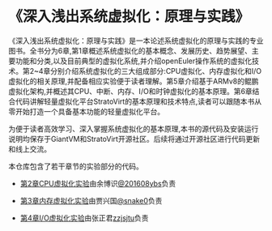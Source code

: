 # 《深入浅出系统虚拟化：原理与实践》
《深入浅出系统虚拟化：原理与实践》是一本论述系统虚拟化的原理与实践的专业图书。全书分为6章,第1章概述系统虚拟化的基本概念、发展历史、趋势展望、主要功能和分类,以及目前典型的虚拟化系统,并介绍openEuler操作系统的虚拟化技术。第2~4章分别介绍系统虚拟化的三大组成部分:CPU虚拟化、内存虚拟化和I/O虚拟化的相关原理,并配备相应实验便于读者理解。第5章介绍基于ARMv8的鲲鹏虚拟化架构,并概述其CPU、中断、内存、I/O和时钟虚拟化的基本原理。第6章结合代码讲解轻量虚拟化平台StratoVirt的基本原理和技术特点,读者可以跟随本书从零开始打造一个具备基本功能的轻量虚拟化平台。

为便于读者高效学习、深入掌握系统虚拟化的基本原理,本书的源代码及安装运行说明均保存于GiantVM和StratoVirt开源社区。后续将通过开源社区进行代码更新和线上交流。

本仓库包含了若干章节的实验部分的代码。

+ [第2章CPU虚拟化实验](./第2章)由余博识[@201608ybs](https://github.com/201608ybs)负责  

+ [第3章内存虚拟化实验](./第3章)由贾兴国[@snake0](https://github.com/snake0)负责 

+ [第4章I/O虚拟化实验](./第4章)由张正君[zzjsjtu](https://github.com/zzjsjtu)负责

